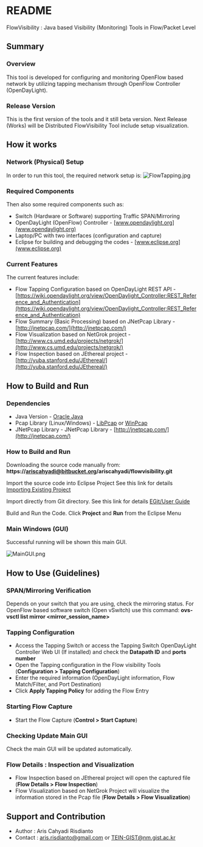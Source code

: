 # README #

FlowVisibility : Java based Visibility (Monitoring) Tools in Flow/Packet Level

## Summary ##

### Overview ###
This tool is developed for configuring and monitoring OpenFlow based network by utilizing tapping mechanism through OpenFlow Controller (OpenDayLight). 

### Release Version ###
This is the first version of the tools and it still beta version. Next Release (Works) will be Distributed FlowVisibility Tool include setup visualization.

## How it works ##

### Network (Physical) Setup ###
In order to run this tool, the required network setup is:
![FlowTapping.jpg](https://bitbucket.org/repo/bjAzAx/images/1737790542-FlowTapping.jpg)
### Required Components ###
Then also some required components such as:

* Switch (Hardware or Software) supporting Traffic SPAN/Mirroring
* OpenDayLight (OpenFlow) Controller - [www.opendaylight.org](www.opendaylight.org)
* Laptop/PC with two interfaces (configuration and capture)
* Eclipse for building and debugging the codes - [www.eclipse.org](www.eclipse.org)

### Current Features ###
The current features include:

* Flow Tapping Configuration based on OpenDayLight REST API - [https://wiki.opendaylight.org/view/OpenDaylight_Controller:REST_Reference_and_Authentication](https://wiki.opendaylight.org/view/OpenDaylight_Controller:REST_Reference_and_Authentication)
* Flow Summary (Basic Processing) based on JNetPcap Library - [http://jnetpcap.com/](http://jnetpcap.com/)
* Flow Visualization based on NetGrok project - [http://www.cs.umd.edu/projects/netgrok/](http://www.cs.umd.edu/projects/netgrok/)
* Flow Inspection based on JEthereal project - [http://yuba.stanford.edu/JEthereal/](http://yuba.stanford.edu/JEthereal/)

## How to Build and Run ##

### Dependencies ###

* Java Version - [Oracle Java](https://java.com/en/download/manual.jsp)
* Pcap Library (Linux/Windows) - [LibPcap](http://www.tcpdump.org/#latest-release) or [WinPcap](https://www.winpcap.org/install/)
* JNetPcap Library - JNetPcap Library - [http://jnetpcap.com/](http://jnetpcap.com/)

### How to Build and Run ###

Downloading the source code manually from:
**https://ariscahyadi@bitbucket.org/ariscahyadi/flowvisibility.git**

Import the source code into Eclipse Project
See this link for details [Importing Existing Project](http://help.eclipse.org/juno/index.jsp?topic=%2Forg.eclipse.platform.doc.user%2Ftasks%2Ftasks-importproject.htm)

Import directly from Git directory.
See this link for details [EGit/User Guide](http://wiki.eclipse.org/EGit/User_Guide)

Build and Run the Code.
Click **Project** and **Run** from the Eclipse Menu

### Main Windows (GUI) ###

Successful running will be shown this main GUI.

![MainGUI.png](https://bitbucket.org/repo/bjAzAx/images/3633801302-MainGUI.png)

## How to Use (Guidelines)  ##

### SPAN/Mirroring Verification ###
Depends on your switch that you are using, check the mirroring status.
For OpenFlow based software switch (Open vSwitch) use this command:
**ovs-vsctl list mirror <mirror_session_name>**

### Tapping Configuration ###

* Access the Tapping Switch or access the Tapping Switch OpenDayLight Controller Web UI (If installed) and check the **Datapath ID** and **ports number**
* Open the Tapping configuration in the Flow visibility Tools (**Configuration > Tapping Configuration**)
* Enter the required information (OpenDayLight information, Flow Match/Filter, and Port Destination)
* Click **Apply Tapping Policy** for adding the Flow Entry

### Starting Flow Capture ###
* Start the Flow Capture (**Control > Start Capture**)

### Checking Update Main GUI ###
Check the main GUI will be updated automatically.

### Flow Details : Inspection and Visualization ###
* Flow Inspection based on JEthereal project will open the captured file (**Flow Details > Flow Inspection**)
* Flow Visualization based on NetGrok Project will visualize the information stored in the Pcap file (**Flow Details > Flow Visualization**)

## Support and Contribution ##

* Author : Aris Cahyadi Risdianto
* Contact : aris.risdianto@gmail.com or TEIN-GIST@nm.gist.ac.kr